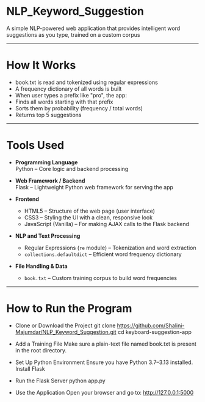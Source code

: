# NLP_Keyword_Suggestion
A simple NLP-powered web application that provides intelligent word suggestions as you type, trained on a custom corpus

---

# How It Works
- book.txt is read and tokenized using regular expressions
- A frequency dictionary of all words is built
- When user types a prefix like "pro", the app:
- Finds all words starting with that prefix
- Sorts them by probability (frequency / total words)
- Returns top 5 suggestions

---

# Tools Used
- **Programming Language**  
  Python – Core logic and backend processing

- **Web Framework / Backend**  
  Flask – Lightweight Python web framework for serving the app

- **Frontend**
  - HTML5 – Structure of the web page (user interface)
  - CSS3 – Styling the UI with a clean, responsive look
  - JavaScript (Vanilla) – For making AJAX calls to the Flask backend

- **NLP and Text Processing**
  - Regular Expressions (`re` module) – Tokenization and word extraction
  - `collections.defaultdict` – Efficient word frequency dictionary

- **File Handling & Data**
  - `book.txt` – Custom training corpus to build word frequencies

---


# How to Run the Program
- Clone or Download the Project
git clone https://github.com/Shalini-Majumdar/NLP_Keyword_Suggestion.git
cd keyboard-suggestion-app

- Add a Training File
Make sure a plain-text file named book.txt is present in the root directory.

- Set Up Python Environment
Ensure you have Python 3.7–3.13 installed.
Install Flask

- Run the Flask Server
python app.py

- Use the Application
Open your browser and go to: http://127.0.0.1:5000
